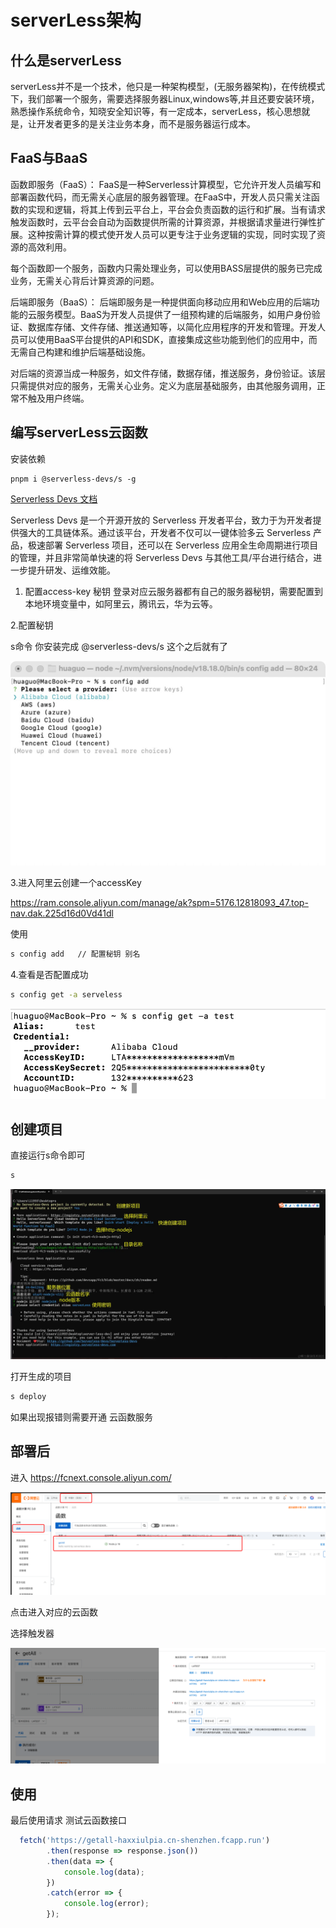 # serverLess架构

## 什么是serverLess

serverLess并不是一个技术，他只是一种架构模型，(无服务器架构)，在传统模式下，我们部署一个服务，需要选择服务器Linux,windows等,并且还要安装环境，熟悉操作系统命令，知晓安全知识等，有一定成本，serverLess，核心思想就是，让开发者更多的是关注业务本身，而不是服务器运行成本。

## FaaS与BaaS

函数即服务（FaaS）：
FaaS是一种Serverless计算模型，它允许开发人员编写和部署函数代码，而无需关心底层的服务器管理。在FaaS中，开发人员只需关注函数的实现和逻辑，将其上传到云平台上，平台会负责函数的运行和扩展。当有请求触发函数时，云平台会自动为函数提供所需的计算资源，并根据请求量进行弹性扩展。这种按需计算的模式使开发人员可以更专注于业务逻辑的实现，同时实现了资源的高效利用。

每个函数即一个服务，函数内只需处理业务，可以使用BASS层提供的服务已完成业务，无需关心背后计算资源的问题。

后端即服务（BaaS）：
后端即服务是一种提供面向移动应用和Web应用的后端功能的云服务模型。BaaS为开发人员提供了一组预构建的后端服务，如用户身份验证、数据库存储、文件存储、推送通知等，以简化应用程序的开发和管理。开发人员可以使用BaaS平台提供的API和SDK，直接集成这些功能到他们的应用中，而无需自己构建和维护后端基础设施。

对后端的资源当成一种服务，如文件存储，数据存储，推送服务，身份验证。该层只需提供对应的服务，无需关心业务。定义为底层基础服务，由其他服务调用，正常不触及用户终端。

## 编写serverLess云函数

安装依赖

``` shell
pnpm i @serverless-devs/s -g
```

[Serverless Devs 文档](https://www.npmjs.com/package/@serverless-devs/s)

Serverless Devs 是一个开源开放的 Serverless 开发者平台，致力于为开发者提供强大的工具链体系。通过该平台，开发者不仅可以一键体验多云 Serverless 产品，极速部署 Serverless 项目，还可以在 Serverless 应用全生命周期进行项目的管理，并且非常简单快速的将 Serverless Devs 与其他工具/平台进行结合，进一步提升研发、运维效能。

1. 配置access-key 秘钥
登录对应云服务器都有自己的服务器秘钥，需要配置到本地环境变量中，如阿里云，腾讯云，华为云等。

2.配置秘钥

s命令 你安装完成 @serverless-devs/s 这个之后就有了

![alt text](image.png)

3.进入阿里云创建一个accessKey

<https://ram.console.aliyun.com/manage/ak?spm=5176.12818093_47.top-nav.dak.225d16d0Vd41dl>

使用

``` sh
s config add   // 配置秘钥 别名
```

4.查看是否配置成功

``` sh
s config get -a serveless
```

![alt text](image-1.png)

## 创建项目

直接运行s命令即可

``` sh
s 
```

![alt text](image-2.png)

打开生成的项目

``` sh
s deploy
```

如果出现报错则需要开通 云函数服务

## 部署后

进入 <https://fcnext.console.aliyun.com/>

![alt text](image-3.png)

点击进入对应的云函数

选择触发器

![alt text](image-4.png)

## 使用

最后使用请求 测试云函数接口

``` js
  fetch('https://getall-haxxiulpia.cn-shenzhen.fcapp.run')
        .then(response => response.json())
        .then(data => {
            console.log(data);
        })
        .catch(error => {
            console.log(error);
        });
```
